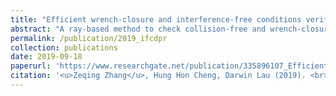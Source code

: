```yaml
---
title: "Efficient wrench-closure and interference-free conditions verification for cable-driven parallel robot trajectories using a ray-based method"
abstract: "A ray-based method to check collision-free and wrench-closure conditions along the given polynomial paths for cable-driven parallel robots (CDPRs). <br/><img src='/images/publications/2019_ifcdpr.jpg'>"
permalink: /publication/2019_ifcdpr
collection: publications
date: 2019-09-18
paperurl: 'https://www.researchgate.net/publication/335896107_Efficient_Wrench-Closure_and_Interference_Free_Conditions_Verification_for_Cable-Driven_Parallel_Robot_Trajectories_Using_a_Ray-Based_Method'
citation: '<u>Zeqing Zhang</u>, Hung Hon Cheng, Darwin Lau (2019). <br><i>IEEE Robotics and Automation Letters</i>.'
---
```


